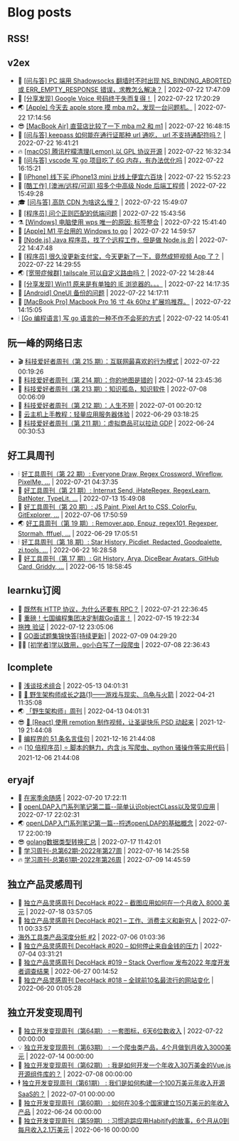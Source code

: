 # Blog posts
## RSS!



## v2ex

<!-- v2ex:START  -->
- 🫶 [[问与答] PC 端用 Shadowsocks 翻墙时不时出现 NS_BINDING_ABORTED 或 ERR_EMPTY_RESPONSE 错误，求教怎么解决？](https://www.v2ex.com/t/868134#reply0) | 2022-07-22 17:47:09 
- 🧰 [[分享发现] Google Voice 号码终于失而复得！](https://www.v2ex.com/t/868133#reply0) | 2022-07-22 17:20:29 
- 🌏 [[Apple] 今天去 apple store 摸 mba m2，发现一台问题机。](https://www.v2ex.com/t/868132#reply1) | 2022-07-22 17:14:56 
- 😎 [[MacBook Air] 直营店比较了一下 mba m2 和 m1](https://www.v2ex.com/t/868131#reply4) | 2022-07-22 16:48:15 
- 💂 [[问与答] keepass 如何能在通行证那种 url 通吃， url 不支持通配符吗？](https://www.v2ex.com/t/868130#reply0) | 2022-07-22 16:41:21 
- 🔥 [[macOS] 腾讯柠檬清理&lpar;Lemon&rpar; 以 GPL 协议开源](https://www.v2ex.com/t/868129#reply4) | 2022-07-22 16:32:34 
- 🦅 [[问与答] vscode 写 go 项目吃了 6G 内存，有办法优化吗](https://www.v2ex.com/t/868128#reply1) | 2022-07-22 16:15:21 
- 🙉 [[iPhone] 线下买 iPhone13 mini 比线上便宜六百块](https://www.v2ex.com/t/868127#reply6) | 2022-07-22 15:52:23 
- 💫 [[酷工作] [澳洲/远程/可润] 招多个中高级 Node 后端工程师](https://www.v2ex.com/t/868126#reply0) | 2022-07-22 15:49:28 
- 🎓 [[问与答] 高防 CDN 为啥这么慢？](https://www.v2ex.com/t/868125#reply0) | 2022-07-22 15:49:07 
- 🗽 [[程序员] 问个正则匹配的低端问题](https://www.v2ex.com/t/868124#reply7) | 2022-07-22 15:43:56 
- ⚗️ [[Windows] 电脑使用 wps 唯一的原因: 标签整合](https://www.v2ex.com/t/868123#reply3) | 2022-07-22 15:41:40 
- 🦍 [[Apple] M1 平台用的 Windows to go](https://www.v2ex.com/t/868122#reply6) | 2022-07-22 14:59:57 
- 🤩 [[Node.js] Java 程序员，找了个远程工作，但是做 Node.js 的](https://www.v2ex.com/t/868121#reply1) | 2022-07-22 14:47:48 
- 🙉 [[程序员] 很久没更新支付宝，今天更新了一下，竟然成短视频 App 了？](https://www.v2ex.com/t/868119#reply22) | 2022-07-22 14:29:55 
- 🌏 [[宽带症候群] tailscale 可以自定义路由吗？](https://www.v2ex.com/t/868118#reply2) | 2022-07-22 14:28:44 
- 🐘 [[分享发现] Win11 原来是有单独的 IE 浏览器的。。。](https://www.v2ex.com/t/868117#reply5) | 2022-07-22 14:17:35 
- 🧰 [[Android] OneUI 备份的问题](https://www.v2ex.com/t/868116#reply2) | 2022-07-22 14:17:11 
- 💃 [[MacBook Pro] Macbook Pro 16 寸 4k 60hz 扩展坞推荐。](https://www.v2ex.com/t/868114#reply4) | 2022-07-22 14:15:05 
- 🕯 [[Go 编程语言] 写 go 语言的一种不作不会死的方式](https://www.v2ex.com/t/868113#reply3) | 2022-07-22 14:05:41 <!-- v2ex:END -->

## 阮一峰的网络日志

<!-- ruanyf:START -->
- 🎬 [科技爱好者周刊（第 215 期）：互联网最喜欢的行为模式](http://www.ruanyifeng.com/blog/2022/07/weekly-issue-215.html) | 2022-07-22 00:19:26 
- 💄 [科技爱好者周刊（第 214 期）：你的地图是错的](http://www.ruanyifeng.com/blog/2022/07/weekly-issue-214.html) | 2022-07-14 23:45:36 
- 🐎 [科技爱好者周刊（第 213 期）：知识孤岛，知识软件](http://www.ruanyifeng.com/blog/2022/07/weekly-issue-213.html) | 2022-07-08 00:06:09 
- 🤔 [科技爱好者周刊（第 212 期）：人生不短](http://www.ruanyifeng.com/blog/2022/07/weekly-issue-212.html) | 2022-07-01 00:20:12 
- 🧠 [云主机上手教程：轻量应用服务器体验](http://www.ruanyifeng.com/blog/2022/06/cloud-server-getting-started-tutorial.html) | 2022-06-29 03:18:25 
- 🎃 [科技爱好者周刊（第 211 期）：虚拟商品可以拉动 GDP](http://www.ruanyifeng.com/blog/2022/06/weekly-issue-211.html) | 2022-06-24 00:30:53 <!-- ruanyf:END -->

## 好工具周刊

<!-- bestxtools:START -->
- 🕯 [好工具周刊（第 22 期）: Everyone Draw, Regex Cross­word, Wireflow, PixelMe, ...](https://discuss-cn.bestxtools.com/d/60/1) | 2022-07-21 04:37:35 
- 🦩 [好工具周刊（第 21 期）: Internxt Send, iHateRegex, RegexLearn, BatNoter, TypeLit, ...](https://discuss-cn.bestxtools.com/d/58/1) | 2022-07-13 15:49:08 
- 🦄 [好工具周刊（第 20 期）: JS Paint, Pixel Art to CSS, ColorFu, GitExplorer, ...](https://discuss-cn.bestxtools.com/d/57/1) | 2022-07-06 17:50:59 
- 🌏 [好工具周刊（第 19 期）: Remover.app, Enpuz, regex101, Regexper, Stormah, fffuel, ...](https://discuss-cn.bestxtools.com/d/56/1) | 2022-06-29 17:05:51 
- 🕯 [好工具周刊（第 18 期）: Star History, Picdiet, Redacted, Goodpalette, zi.tools, ...](https://discuss-cn.bestxtools.com/d/47/1) | 2022-06-22 16:28:58 
- 📝 [好工具周刊（第 17 期）: Git History, Arya, DiceBear Avatars, GitHub Card, Griddy, ...](https://discuss-cn.bestxtools.com/d/43/1) | 2022-06-15 18:58:45 <!-- bestxtools:END -->


## learnku订阅

<!-- learnku:START -->
- 🦅 [既然有 HTTP 协议，为什么还要有 RPC？](https://learnku.com/laravel/t/69972) | 2022-07-21 22:36:45 
- 🦅 [重磅！七国编程集团决定制裁Go语言！](https://learnku.com/articles/69766) | 2022-07-15 19:22:34 
-  [拖拽 验证](https://learnku.com/articles/69652) | 2022-07-12 23:05:06 
- 🌈 [GO面试题集锦快答[持续更新]](https://learnku.com/articles/69250) | 2022-07-09 04:29:20 
- 🧑‍🏫 [[初学者]学以致用，go小白写了一段爬虫](https://learnku.com/go/t/69522) | 2022-07-08 22:36:43 <!-- learnku:END -->



## lcomplete

<!-- lcomplete:START -->
- 🫶 [浅谈技术组合](http://codelc.com/post/essay/%E6%B5%85%E8%B0%88%E6%8A%80%E6%9C%AF%E7%BB%84%E5%90%88/) | 2022-05-13 04:01:31 
- 🧰 [🐒 野生架构师成长之路&lpar;1&rpar;——游戏与现实、乌龟与火箭](http://codelc.com/post/growup/s01/) | 2022-04-21 11:35:08 
- 🌏 [「野生架构师」周刊](http://codelc.com/post/essay/%E9%87%8E%E7%94%9F%E6%9E%B6%E6%9E%84%E5%B8%88%E5%91%A8%E5%88%8A%E4%BB%8B%E7%BB%8D/) | 2022-04-13 04:01:31 
- 😎 [🎄 [React] 使用 remotion 制作视频，让圣诞快乐 PSD 动起来](http://codelc.com/post/dev/js/remotion/) | 2021-12-19 21:44:08 
- 💂 [编程界的 51 条名言佳句](http://codelc.com/post/dev/thinking/quotes/) | 2021-12-16 21:44:08 
- 🔥 [[10 倍程序员] ⭐ 脚本的魅力，内含 js 写爬虫、python 骚操作等实用代码](http://codelc.com/post/dev/10x/script/) | 2021-12-06 21:44:08 <!-- lcomplete:END -->

## eryajf

<!-- eryajf:START -->
- 🫶 [在家季余随感](https://wiki.eryajf.net/pages/e36842/) | 2022-07-20 17:22:11 
- 🧰 [openLDAP入门系列笔记第二篇--简单认识objectCLass以及常见应用](https://wiki.eryajf.net/pages/ea10fa/) | 2022-07-17 22:02:31 
- 🌏 [openLDAP入门系列笔记第一篇--捋透openLDAP的基础概念](https://wiki.eryajf.net/pages/aa0651/) | 2022-07-17 22:00:19 
- 😎 [golang数据类型转换汇总](https://wiki.eryajf.net/pages/33a476/) | 2022-07-17 11:42:01 
- 💂 [学习周刊-总第62期-2022年第27周](https://wiki.eryajf.net/pages/4a06ab/) | 2022-07-16 14:25:58 
- 🔥 [学习周刊-总第61期-2022年第26周](https://wiki.eryajf.net/pages/703307/) | 2022-07-09 14:45:59 <!-- eryajf:END -->



## 独立产品灵感周刊

<!-- DecoHack:START -->
- 🦣 [独立产品灵感周刊 DecoHack #022 – 截图应用如何在一个月收入 8000 美元](https://www.decohack.com/Post/774) | 2022-07-18 03:57:05 
- 🤡 [独立产品灵感周刊 DecoHack #021 – 工作、消费主义和新穷人](https://www.decohack.com/Post/753) | 2022-07-11 00:33:57 
-  [海外工具类产品深度分析 #2](https://www.decohack.com/Post/746) | 2022-07-06 01:03:36 
- 🐲 [独立产品灵感周刊 DecoHack #020 – 如何停止来自金钱的压力](https://www.decohack.com/Post/728) | 2022-07-04 03:31:21 
- 🦅 [独立产品灵感周刊 DecoHack #019 – Stack Overflow 发布2022 年度开发者调查结果](https://www.decohack.com/Post/699) | 2022-06-27 00:14:52 
- 🧰 [独立产品灵感周刊 DecoHack #018 – 全球前10名最流行的网站变化](https://www.decohack.com/Post/680) | 2022-06-20 01:05:28 <!-- DecoHack:END -->

## 独立开发变现周刊

<!-- easyindie:START -->
- 💂 [独立开发变现周刊（第64期） : 一套图标，6天6位数收入](https://www.ezindie.com/weekly/issue-64) | 2022-07-22 00:00:00 
- 💡 [独立开发变现周刊（第63期） : 一个爬虫类产品，4个月做到月收入3000美元](https://www.ezindie.com/weekly/issue-63) | 2022-07-14 00:00:00 
- 🌋 [独立开发变现周刊（第62期） : 我是如何开发一个年收入30万美金的Vue.js开源组件库的？](https://www.ezindie.com/weekly/issue-62) | 2022-07-08 00:00:00 
- 🕴 [独立开发变现周刊（第61期） : 我们是如何构建一个100万美元年收入开源SaaS的？](https://www.ezindie.com/weekly/issue-61) | 2022-07-01 00:00:00 
- 🎊 [独立开发变现周刊（第60期） : 如何在30多个国家建立150万美元的年收入产品](https://www.ezindie.com/weekly/issue-60) | 2022-06-24 00:00:00 
- 🤔 [独立开发变现周刊（第59期） : 习惯追踪应用Habitify的故事，6个月从0到每月收入2.1万美元](https://www.ezindie.com/weekly/issue-59) | 2022-06-16 00:00:00 <!-- easyindie:END -->



